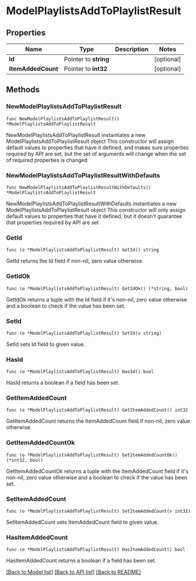 # ModelPlaylistsAddToPlaylistResult

## Properties

Name | Type | Description | Notes
------------ | ------------- | ------------- | -------------
**Id** | Pointer to **string** |  | [optional] 
**ItemAddedCount** | Pointer to **int32** |  | [optional] 

## Methods

### NewModelPlaylistsAddToPlaylistResult

`func NewModelPlaylistsAddToPlaylistResult() *ModelPlaylistsAddToPlaylistResult`

NewModelPlaylistsAddToPlaylistResult instantiates a new ModelPlaylistsAddToPlaylistResult object
This constructor will assign default values to properties that have it defined,
and makes sure properties required by API are set, but the set of arguments
will change when the set of required properties is changed

### NewModelPlaylistsAddToPlaylistResultWithDefaults

`func NewModelPlaylistsAddToPlaylistResultWithDefaults() *ModelPlaylistsAddToPlaylistResult`

NewModelPlaylistsAddToPlaylistResultWithDefaults instantiates a new ModelPlaylistsAddToPlaylistResult object
This constructor will only assign default values to properties that have it defined,
but it doesn't guarantee that properties required by API are set

### GetId

`func (o *ModelPlaylistsAddToPlaylistResult) GetId() string`

GetId returns the Id field if non-nil, zero value otherwise.

### GetIdOk

`func (o *ModelPlaylistsAddToPlaylistResult) GetIdOk() (*string, bool)`

GetIdOk returns a tuple with the Id field if it's non-nil, zero value otherwise
and a boolean to check if the value has been set.

### SetId

`func (o *ModelPlaylistsAddToPlaylistResult) SetId(v string)`

SetId sets Id field to given value.

### HasId

`func (o *ModelPlaylistsAddToPlaylistResult) HasId() bool`

HasId returns a boolean if a field has been set.

### GetItemAddedCount

`func (o *ModelPlaylistsAddToPlaylistResult) GetItemAddedCount() int32`

GetItemAddedCount returns the ItemAddedCount field if non-nil, zero value otherwise.

### GetItemAddedCountOk

`func (o *ModelPlaylistsAddToPlaylistResult) GetItemAddedCountOk() (*int32, bool)`

GetItemAddedCountOk returns a tuple with the ItemAddedCount field if it's non-nil, zero value otherwise
and a boolean to check if the value has been set.

### SetItemAddedCount

`func (o *ModelPlaylistsAddToPlaylistResult) SetItemAddedCount(v int32)`

SetItemAddedCount sets ItemAddedCount field to given value.

### HasItemAddedCount

`func (o *ModelPlaylistsAddToPlaylistResult) HasItemAddedCount() bool`

HasItemAddedCount returns a boolean if a field has been set.


[[Back to Model list]](../README.md#documentation-for-models) [[Back to API list]](../README.md#documentation-for-api-endpoints) [[Back to README]](../README.md)


